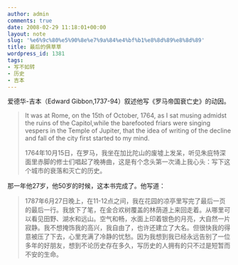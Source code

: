 ```yaml
---
author: admin
comments: true
date: 2008-02-29 11:18:01+00:00
layout: note
slug: '%e6%9c%80%e5%90%8e%e7%9a%84%e4%bf%b1%e8%8d%89%e8%8d%89'
title: 最后的俱草草
wordpress_id: 1381
tags:
- 写不如转
- 历史
- 吉本
---
```


爱德华-吉本（Edward Gibbon,1737-94）叙述他写《罗马帝国衰亡史》的动因。





<blockquote>It was at Rome, on the 15th of October, 1764, as I sat musing admidst the ruins of the Capitol,while the barefooted friars were singing vespers in the Temple of Jupiter, that the idea of writing of the decline and fall of the city first started to my mind.

1764年10月15日，在罗马，我坐在加比陀山的废墟上发呆，听见朱庇特深面里赤脚的修士们唱起了晚祷曲，这是有个念头第一次涌上我心头：写下这个城市的衰落和灭亡的历史。</blockquote>





那一年他27岁，他50岁的时候，这本书完成了。他写道：





<blockquote>1787年6月27日晚上，在11-12点之间，我在花园的凉亭里写完了最后一页的最后一行。我放下了笔，在金合欢树覆盖的林荫道上来回走着。从哪里可以看见田野、湖水和远山。空气和畅，水面上印着银色的月亮，大自然一片寂静。我不想掩饰我的高兴，我自由了，也许还建立了大名。但很快我的得意被压了下去，心里充满了冷静的忧愁。因为我想到我已经永远告别了一位多年的好朋友，想到不论历史存在多久，写历史的人拥有的只不过是短暂而不安的生命。</blockquote>





